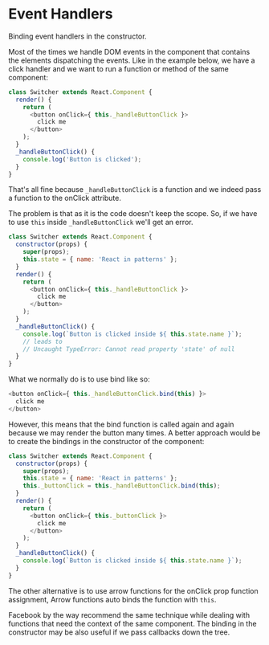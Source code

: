 # Event Handlers
Binding event handlers in the constructor.

Most of the times we handle DOM events in the component that contains the elements dispatching the events.
Like in the example below, we have a click handler and we want to run a function or method of the same component:

```javascript
class Switcher extends React.Component {
  render() {
    return (
      <button onClick={ this._handleButtonClick }>
        click me
      </button>
    );
  }
  _handleButtonClick() {
    console.log('Button is clicked');
  }
}
```
That's all fine because `_handleButtonClick` is a function and we indeed pass a function to the onClick attribute.

The problem is that as it is the code doesn't keep the scope. So, if we have to use `this` inside `_handleButtonClick` we'll get an error.
```javascript
class Switcher extends React.Component {
  constructor(props) {
    super(props);
    this.state = { name: 'React in patterns' };
  }
  render() {
    return (
      <button onClick={ this._handleButtonClick }>
        click me
      </button>
    );
  }
  _handleButtonClick() {
    console.log(`Button is clicked inside ${ this.state.name }`);
    // leads to
    // Uncaught TypeError: Cannot read property 'state' of null
  }
}
```

What we normally do is to use bind like so:
```javascript
<button onClick={ this._handleButtonClick.bind(this) }>
  click me
</button>
```
However, this means that the bind function is called again and again because we may render the button many times.
A better approach would be to create the bindings in the constructor of the component:
```javascript
class Switcher extends React.Component {
  constructor(props) {
    super(props);
    this.state = { name: 'React in patterns' };
    this._buttonClick = this._handleButtonClick.bind(this);
  }
  render() {
    return (
      <button onClick={ this._buttonClick }>
        click me
      </button>
    );
  }
  _handleButtonClick() {
    console.log(`Button is clicked inside ${ this.state.name }`);
  }
}
```

The other alternative is to use arrow functions for the onClick prop function assignment,
Arrow functions auto binds the function with `this`.

Facebook by the way recommend the same technique while dealing with functions that need the context of the same component.
The binding in the constructor may be also useful if we pass callbacks down the tree.
